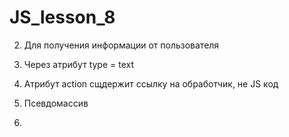 # JS_lesson_8

2) Для получения информации от пользователя <br>
3) Через атрибут type = text <br>

5) Атрибут action сщдержит ссылку на обработчик, не JS код<br>
6) Псевдомассив<br>
7) 
